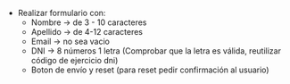 - Realizar formulario con:
    - Nombre -> de 3 - 10 caracteres
    - Apellido -> de 4-12 caracteres
    - Email -> no sea vacio
    - DNI -> 8 números 1 letra (Comprobar que la letra es válida, reutilizar 
    código de ejercicio dni)
    - Boton de envío y reset (para reset pedir confirmación al usuario)